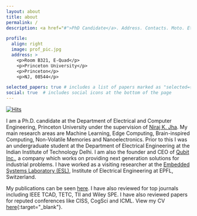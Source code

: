 ```yaml
---
layout: about
title: about
permalink: /
description: <a href="#">PhD Candidate</a>. Address. Contacts. Moto. Etc.

profile:
  align: right
  image: prof_pic.jpg
  address: >
    <p>Room B321, E-Quad</p>
    <p>Princeton University</p>
    <p>Princeton</p>
    <p>NJ, 08544</p>

selected_papers: true # includes a list of papers marked as "selected={true}"
social: true  # includes social icons at the bottom of the page
---
```


[![Hits](https://hits.seeyoufarm.com/api/count/incr/badge.svg?url=https%3A%2F%2Fshikhartuli.github.io&count_bg=%23C746C0&title_bg=%23555555&icon=&icon_color=%23E7E7E7&title=hits&edge_flat=false)](https://shikhartuli.github.io)

I am a Ph.D. candidate at the Department of Electrical and Computer Engineering, Princeton University under the supervision of [Niraj K. Jha](https://www.princeton.edu/~jha/). My main research areas are Machine Learning, Edge Computing, Brain-inspired Computing, Non-Volatile Memories and Nanoelectronics. Prior to this I was an undergraduate student at the Department of Electrical Engineering at the Indian Institute of Technology Delhi. I am also the founder and CEO of [Qubit Inc.](https://www.qubitinc.in/), a company which works on providing next generation solutions for industrial problems. I have worked as a visiting researcher at the [Embedded Systems Laboratory (ESL)](https://www.epfl.ch/labs/esl/), Institute of Electrical Engineering at EPFL, Switzerland. 

My publications can be seen [here](/publications/). I have also reviewed for top journals including IEEE TCAD, TETC, TII and Wiley SPE. I have also reviewed papers for reputed conferences like CISS, CogSci and ICML. View my CV [here](https://shikhartuli.github.io/assets/pdf/CV.pdf){:target="_blank"}.
